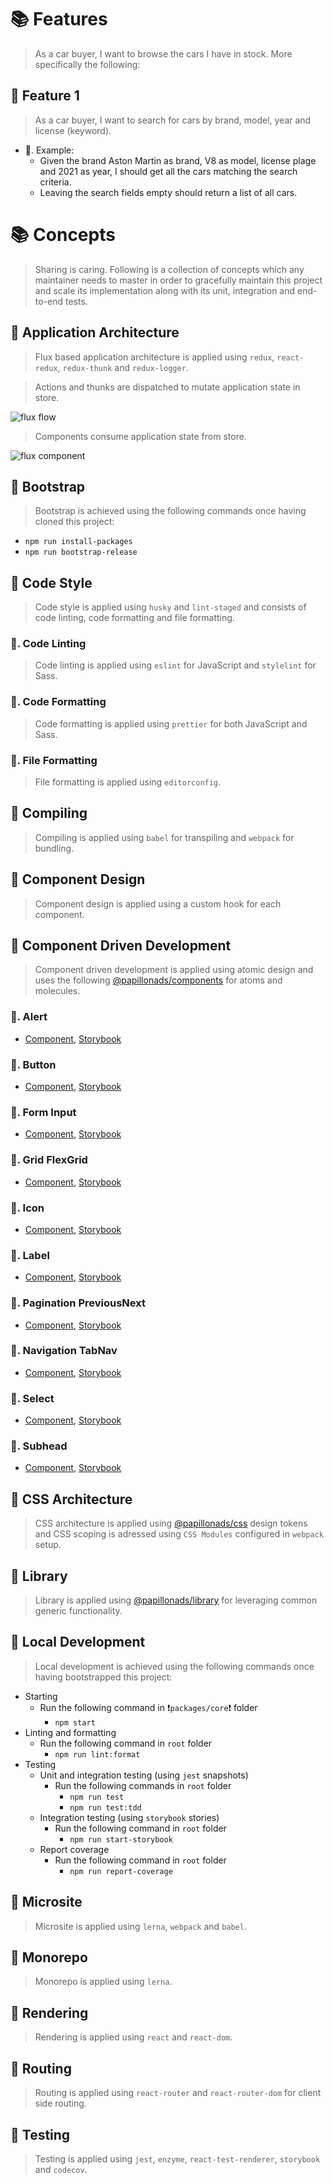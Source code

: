 # 📚 Features

> As a car buyer, I want to browse the cars I have in stock. More specifically the following:

## 📗 Feature 1

> As a car buyer, I want to search for cars by brand, model, year and license (keyword).

- 📖. Example:
  - Given the brand Aston Martin as brand, V8 as model, license plage and 2021 as year, I should get all the cars matching the search criteria.
  - Leaving the search fields empty should return a list of all cars.

# 📚 Concepts

> Sharing is caring. Following is a collection of concepts which any maintainer needs to master in order to gracefully maintain this project and scale its implementation along with its unit, integration and end-to-end tests.

## 📗 Application Architecture

> Flux based application architecture is applied using `redux`, `react-redux`, `redux-thunk` and `redux-logger`.

> Actions and thunks are dispatched to mutate application state in store.

<img src="image/flux-flow.png" alt="flux flow" />

> Components consume application state from store.

<img src="image/flux-component.png" alt="flux component" />

## 📗 Bootstrap

> Bootstrap is achieved using the following commands once having cloned this project:

- `npm run install-packages`
- `npm run bootstrap-release`

## 📗 Code Style

> Code style is applied using `husky` and `lint-staged` and consists of code linting, code formatting and file formatting.

### 📖. Code Linting

> Code linting is applied using `eslint` for JavaScript and `stylelint` for Sass.

### 📖. Code Formatting

> Code formatting is applied using `prettier` for both JavaScript and Sass.

### 📖. File Formatting

> File formatting is applied using `editorconfig`.

## 📗 Compiling

> Compiling is applied using `babel` for transpiling and `webpack` for bundling.

## 📗 Component Design

> Component design is applied using a custom hook for each component.

## 📗 Component Driven Development

> Component driven development is applied using atomic design and uses the following [@papillonads/components](https://papillonads.github.io/papillonads) for atoms and molecules.

### 📖. Alert

- [Component](https://papillonads.github.io/papillonads/?path=/story/primer-molecule-alert), [Storybook](https://github.com/papillonads/papillonads/tree/master/packages/components/src/primer/Alert)

### 📖. Button

- [Component](https://github.com/papillonads/papillonads/tree/master/packages/components/src/primer/Button), [Storybook](https://papillonads.github.io/papillonads/?path=/story/primer-atom-button)

### 📖. Form Input

- [Component](https://github.com/papillonads/papillonads/tree/master/packages/components/src/primer/Form/Input), [Storybook](https://papillonads.github.io/papillonads/?path=/story/primer-atom-form-input)

### 📖. Grid FlexGrid

- [Component](https://github.com/papillonads/papillonads/tree/master/packages/components/src/primer/Grid/FlexGrid), [Storybook](https://papillonads.github.io/papillonads/?path=/story/primer-molecule-grid-flexgrid)

### 📖. Icon

- [Component](https://github.com/papillonads/papillonads/tree/master/packages/components/src/primer/Icon), [Storybook](https://papillonads.github.io/papillonads/?path=/story/primer-atom-icon--all-icons)

### 📖. Label

- [Component](https://github.com/papillonads/papillonads/tree/master/packages/components/src/primer/Label), [Storybook](https://papillonads.github.io/papillonads/?path=/story/primer-atom-label)

### 📖. Pagination PreviousNext

- [Component](https://github.com/papillonads/papillonads/tree/master/packages/components/src/primer/Pagination/PreviousNext), [Storybook](https://papillonads.github.io/papillonads/?path=/story/primer-atom-pagination-previousnext)

### 📖. Navigation TabNav

- [Component](https://github.com/papillonads/papillonads/tree/master/packages/components/src/primer/Navigation/TabNav), [Storybook](https://papillonads.github.io/papillonads/?path=/story/primer-molecule-navigation-tabnav)

### 📖. Select

- [Component](https://github.com/papillonads/papillonads/blob/master/packages/components/src/primer/Select), [Storybook](https://papillonads.github.io/papillonads/?path=/story/primer-atom-select)

### 📖. Subhead

- [Component](https://github.com/papillonads/papillonads/tree/master/packages/components/src/primer/Subhead), [Storybook](https://papillonads.github.io/papillonads/?path=/story/primer-atom-subhead)

## 📗 CSS Architecture

> CSS architecture is applied using [@papillonads/css](https://github.com/papillonads/papillonads/tree/master/packages/css/src/primer) design tokens and CSS scoping is adressed using `CSS Modules` configured in `webpack` setup.

## 📗 Library

> Library is applied using [@papillonads/library](https://github.com/papillonads/papillonads/tree/master/packages/library/src) for leveraging common generic functionality.

## 📗 Local Development

> Local development is achieved using the following commands once having bootstrapped this project:

- Starting
  - Run the following command in ❗️`packages/core`❗️ folder
    - `npm start`
- Linting and formatting
  - Run the following command in `root` folder
    - `npm run lint:format`
- Testing
  - Unit and integration testing (using `jest` snapshots)
    - Run the following commands in `root` folder
      - `npm run test`
      - `npm run test:tdd`
  - Integration testing (using `storybook` stories)
    - Run the following command in `root` folder
      - `npm run start-storybook`
  - Report coverage
    - Run the following command in `root` folder
      - `npm run report-coverage`

## 📗 Microsite

> Microsite is applied using `lerna`, `webpack` and `babel`.

## 📗 Monorepo

> Monorepo is applied using `lerna`.

## 📗 Rendering

> Rendering is applied using `react` and `react-dom`.

## 📗 Routing

> Routing is applied using `react-router` and `react-router-dom` for client side routing.

## 📗 Testing

> Testing is applied using `jest`, `enzyme`, `react-test-renderer`, `storybook` and `codecov`.
